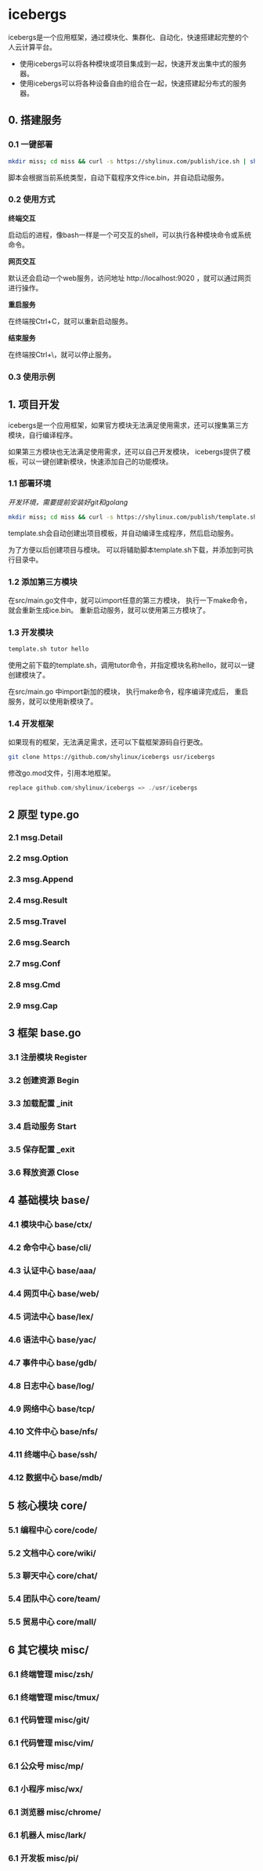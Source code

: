 # icebergs

icebergs是一个应用框架，通过模块化、集群化、自动化，快速搭建起完整的个人云计算平台。

- 使用icebergs可以将各种模块或项目集成到一起，快速开发出集中式的服务器。
- 使用icebergs可以将各种设备自由的组合在一起，快速搭建起分布式的服务器。

## 0. 搭建服务
### 0.1 一键部署
```sh
mkdir miss; cd miss && curl -s https://shylinux.com/publish/ice.sh | sh
```

脚本会根据当前系统类型，自动下载程序文件ice.bin，并自动启动服务。

### 0.2 使用方式
**终端交互**

启动后的进程，像bash一样是一个可交互的shell，可以执行各种模块命令或系统命令。

**网页交互**

默认还会启动一个web服务，访问地址 http://localhost:9020 ，就可以通过网页进行操作。

**重启服务**

在终端按Ctrl+C，就可以重新启动服务。

**结束服务**

在终端按Ctrl+\，就可以停止服务。

### 0.3 使用示例

## 1. 项目开发
icebergs是一个应用框架，如果官方模块无法满足使用需求，还可以搜集第三方模块，自行编译程序。

如果第三方模块也无法满足使用需求，还可以自己开发模块，
icebergs提供了模板，可以一键创建新模块，快速添加自己的功能模块。

### 1.1 部署环境
*开发环境，需要提前安装好git和golang*
```sh
mkdir miss; cd miss && curl -s https://shylinux.com/publish/template.sh | sh
```
template.sh会自动创建出项目模板，并自动编译生成程序，然后启动服务。

为了方便以后创建项目与模块。
可以将辅助脚本template.sh下载，并添加到可执行目录中。

### 1.2 添加第三方模块

在src/main.go文件中，就可以import任意的第三方模块，
执行一下make命令，就会重新生成ice.bin。
重新启动服务，就可以使用第三方模块了。

### 1.3 开发模块
```sh
template.sh tutor hello
```
使用之前下载的template.sh，调用tutor命令，并指定模块名称hello，就可以一键创建模块了。

在src/main.go 中import新加的模块，
执行make命令，程序编译完成后，
重启服务，就可以使用新模块了。

### 1.4 开发框架
如果现有的框架，无法满足需求，还可以下载框架源码自行更改。

```sh
git clone https://github.com/shylinux/icebergs usr/icebergs
```
修改go.mod文件，引用本地框架。
```go
replace github.com/shylinux/icebergs => ./usr/icebergs
```

## 2 原型 type.go
### 2.1 msg.Detail
### 2.2 msg.Option
### 2.3 msg.Append
### 2.4 msg.Result
### 2.5 msg.Travel
### 2.6 msg.Search
### 2.7 msg.Conf
### 2.8 msg.Cmd
### 2.9 msg.Cap

## 3 框架 base.go
### 3.1 注册模块 Register
### 3.2 创建资源 Begin
### 3.3 加载配置 _init
### 3.4 启动服务 Start
### 3.5 保存配置 _exit
### 3.6 释放资源 Close

## 4 基础模块 base/
### 4.1 模块中心 base/ctx/
### 4.2 命令中心 base/cli/
### 4.3 认证中心 base/aaa/
### 4.4 网页中心 base/web/

### 4.5 词法中心 base/lex/
### 4.6 语法中心 base/yac/
### 4.7 事件中心 base/gdb/
### 4.8 日志中心 base/log/

### 4.9 网络中心 base/tcp/
### 4.10 文件中心 base/nfs/
### 4.11 终端中心 base/ssh/
### 4.12 数据中心 base/mdb/

## 5 核心模块 core/
### 5.1 编程中心 core/code/
### 5.2 文档中心 core/wiki/
### 5.3 聊天中心 core/chat/
### 5.4 团队中心 core/team/
### 5.5 贸易中心 core/mall/

## 6 其它模块 misc/
### 6.1 终端管理 misc/zsh/
### 6.1 终端管理 misc/tmux/
### 6.1 代码管理 misc/git/
### 6.1 代码管理 misc/vim/
### 6.1 公众号 misc/mp/
### 6.1 小程序 misc/wx/
### 6.1 浏览器 misc/chrome/
### 6.1 机器人 misc/lark/
### 6.1 开发板 misc/pi/
